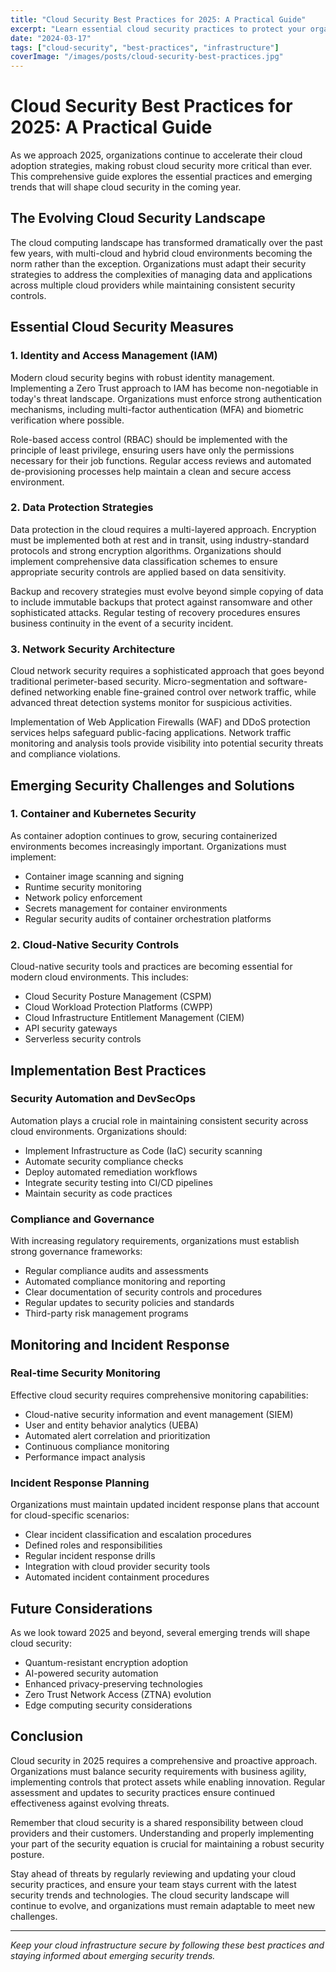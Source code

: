 ```yaml
---
title: "Cloud Security Best Practices for 2025: A Practical Guide"
excerpt: "Learn essential cloud security practices to protect your organization's assets in the modern digital landscape."
date: "2024-03-17"
tags: ["cloud-security", "best-practices", "infrastructure"]
coverImage: "/images/posts/cloud-security-best-practices.jpg"
---
```


# Cloud Security Best Practices for 2025: A Practical Guide

As we approach 2025, organizations continue to accelerate their cloud adoption strategies, making robust cloud security more critical than ever. This comprehensive guide explores the essential practices and emerging trends that will shape cloud security in the coming year.

## The Evolving Cloud Security Landscape

The cloud computing landscape has transformed dramatically over the past few years, with multi-cloud and hybrid cloud environments becoming the norm rather than the exception. Organizations must adapt their security strategies to address the complexities of managing data and applications across multiple cloud providers while maintaining consistent security controls.

## Essential Cloud Security Measures

### 1. Identity and Access Management (IAM)
Modern cloud security begins with robust identity management. Implementing a Zero Trust approach to IAM has become non-negotiable in today's threat landscape. Organizations must enforce strong authentication mechanisms, including multi-factor authentication (MFA) and biometric verification where possible.

Role-based access control (RBAC) should be implemented with the principle of least privilege, ensuring users have only the permissions necessary for their job functions. Regular access reviews and automated de-provisioning processes help maintain a clean and secure access environment.

### 2. Data Protection Strategies
Data protection in the cloud requires a multi-layered approach. Encryption must be implemented both at rest and in transit, using industry-standard protocols and strong encryption algorithms. Organizations should implement comprehensive data classification schemes to ensure appropriate security controls are applied based on data sensitivity.

Backup and recovery strategies must evolve beyond simple copying of data to include immutable backups that protect against ransomware and other sophisticated attacks. Regular testing of recovery procedures ensures business continuity in the event of a security incident.

### 3. Network Security Architecture
Cloud network security requires a sophisticated approach that goes beyond traditional perimeter-based security. Micro-segmentation and software-defined networking enable fine-grained control over network traffic, while advanced threat detection systems monitor for suspicious activities.

Implementation of Web Application Firewalls (WAF) and DDoS protection services helps safeguard public-facing applications. Network traffic monitoring and analysis tools provide visibility into potential security threats and compliance violations.

## Emerging Security Challenges and Solutions

### 1. Container and Kubernetes Security
As container adoption continues to grow, securing containerized environments becomes increasingly important. Organizations must implement:
- Container image scanning and signing
- Runtime security monitoring
- Network policy enforcement
- Secrets management for container environments
- Regular security audits of container orchestration platforms

### 2. Cloud-Native Security Controls
Cloud-native security tools and practices are becoming essential for modern cloud environments. This includes:
- Cloud Security Posture Management (CSPM)
- Cloud Workload Protection Platforms (CWPP)
- Cloud Infrastructure Entitlement Management (CIEM)
- API security gateways
- Serverless security controls

## Implementation Best Practices

### Security Automation and DevSecOps
Automation plays a crucial role in maintaining consistent security across cloud environments. Organizations should:
- Implement Infrastructure as Code (IaC) security scanning
- Automate security compliance checks
- Deploy automated remediation workflows
- Integrate security testing into CI/CD pipelines
- Maintain security as code practices

### Compliance and Governance
With increasing regulatory requirements, organizations must establish strong governance frameworks:
- Regular compliance audits and assessments
- Automated compliance monitoring and reporting
- Clear documentation of security controls and procedures
- Regular updates to security policies and standards
- Third-party risk management programs

## Monitoring and Incident Response

### Real-time Security Monitoring
Effective cloud security requires comprehensive monitoring capabilities:
- Cloud-native security information and event management (SIEM)
- User and entity behavior analytics (UEBA)
- Automated alert correlation and prioritization
- Continuous compliance monitoring
- Performance impact analysis

### Incident Response Planning
Organizations must maintain updated incident response plans that account for cloud-specific scenarios:
- Clear incident classification and escalation procedures
- Defined roles and responsibilities
- Regular incident response drills
- Integration with cloud provider security tools
- Automated incident containment procedures

## Future Considerations

As we look toward 2025 and beyond, several emerging trends will shape cloud security:
- Quantum-resistant encryption adoption
- AI-powered security automation
- Enhanced privacy-preserving technologies
- Zero Trust Network Access (ZTNA) evolution
- Edge computing security considerations

## Conclusion

Cloud security in 2025 requires a comprehensive and proactive approach. Organizations must balance security requirements with business agility, implementing controls that protect assets while enabling innovation. Regular assessment and updates to security practices ensure continued effectiveness against evolving threats.

Remember that cloud security is a shared responsibility between cloud providers and their customers. Understanding and properly implementing your part of the security equation is crucial for maintaining a robust security posture.

Stay ahead of threats by regularly reviewing and updating your cloud security practices, and ensure your team stays current with the latest security trends and technologies. The cloud security landscape will continue to evolve, and organizations must remain adaptable to meet new challenges.

---

*Keep your cloud infrastructure secure by following these best practices and staying informed about emerging security trends.*